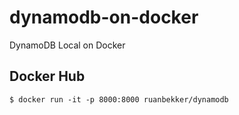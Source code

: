 # dynamodb-on-docker
DynamoDB Local on Docker

## Docker Hub

```
$ docker run -it -p 8000:8000 ruanbekker/dynamodb
```
